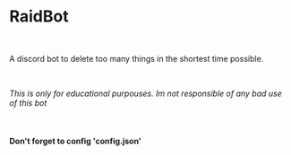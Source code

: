 # RaidBot

<br>

A discord bot to delete too many things in the shortest time possible.

<br>

*This is only for educational purpouses. Im not responsible of any bad use of this bot*

<br>

<h4>
  Don't forget to config 'config.json'
  </h4>
